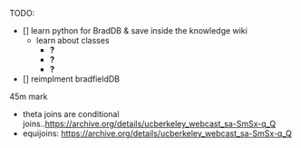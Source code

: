 
TODO:
- [] learn python for BradDB & save inside the knowledge wiki
    - learn about classes
      - __?__
      - __?__
      - __?__
- [] reimplment bradfieldDB




45m mark
- theta joins are conditional joins..https://archive.org/details/ucberkeley_webcast_sa-SmSx-q_Q
- equijoins: https://archive.org/details/ucberkeley_webcast_sa-SmSx-q_Q